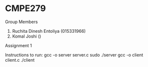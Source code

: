 # CMPE279

Group Members
1. Ruchita Dinesh Entoliya (015331966)
2. Komal Joshi ()

Assignment 1

Instructions to run:
gcc -o server server.c
sudo ./server
gcc -o client client.c
./client
